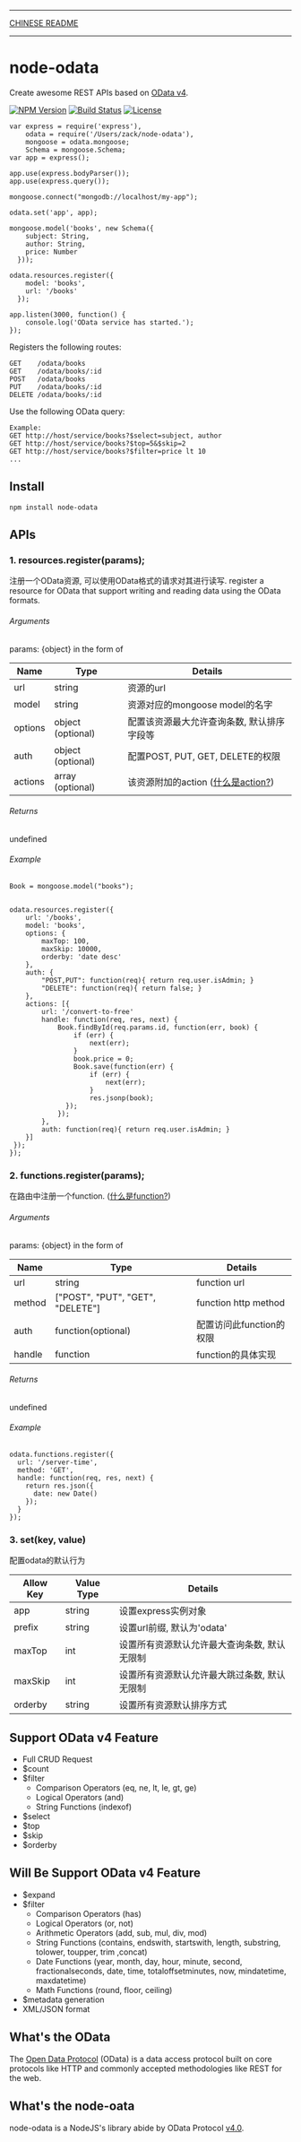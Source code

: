 ***
[CHINESE README](https://github.com/TossShinHwa/node-odata/blob/master/README-cn.md)
***

node-odata
==========

Create awesome REST APIs based on [OData v4](http://www.odata.org/).

  [![NPM Version](https://img.shields.io/npm/v/node-odata.svg?style=flat)](https://www.npmjs.org/package/node-odata)
  [![Build Status](https://img.shields.io/travis/TossShinHwa/node-odata.svg?style=flat)](https://travis-ci.org/TossShinHwa/node-odata)
  [![License](http://img.shields.io/npm/l/node-odata.svg?style=flat)](https://github.com/TossShinHwa/node-odata/blob/master/LICENSE)

```
var express = require('express'),
    odata = require('/Users/zack/node-odata'),
    mongoose = odata.mongoose;
    Schema = mongoose.Schema;
var app = express();

app.use(express.bodyParser());
app.use(express.query());

mongoose.connect("mongodb://localhost/my-app");

odata.set('app', app);

mongoose.model('books', new Schema({
    subject: String,
    author: String,
    price: Number
  }));

odata.resources.register({
    model: 'books',
    url: '/books'
  });

app.listen(3000, function() {
    console.log('OData service has started.');
});

```

Registers the following routes:

```
GET    /odata/books
GET    /odata/books/:id
POST   /odata/books
PUT    /odata/books/:id
DELETE /odata/books/:id
```

Use the following OData query:

```
Example:
GET http://host/service/books?$select=subject, author
GET http://host/service/books?$top=5&$skip=2
GET http://host/service/books?$filter=price lt 10
...

```

## Install

```
npm install node-odata
```


## APIs

### 1. resources.register(params);

注册一个OData资源, 可以使用OData格式的请求对其进行读写.
register a resource for OData that support writing and reading data using the OData formats.

###### Arguments

params: {object} in the form of

| Name          | Type              | Details                             | 
|---------------|-------------------|-------------------------------------|
| url           | string            | 资源的url                            |
| model         | string            | 资源对应的mongoose model的名字         |
| options       | object (optional) | 配置该资源最大允许查询条数, 默认排序字段等 |
| auth          | object (optional) | 配置POST, PUT, GET, DELETE的权限      |
| actions       | array (optional)  | 该资源附加的action ([什么是action?](http://docs.oasis-open.org/odata/odata/v4.0/os/part1-protocol/odata-v4.0-os-part1-protocol.html#_Actions_1))|


###### Returns

undefined

###### Example

```
Book = mongoose.model("books");


odata.resources.register({
    url: '/books',
    model: 'books',
    options: {
        maxTop: 100,
        maxSkip: 10000,
        orderby: 'date desc'
    },
    auth: {
        "POST,PUT": function(req){ return req.user.isAdmin; }
        "DELETE": function(req){ return false; }
    },
    actions: [{
    	url: '/convert-to-free'
        handle: function(req, res, next) {
            Book.findById(req.params.id, function(err, book) {
                if (err) {
                    next(err);
                }
                book.price = 0;
                Book.save(function(err) {
                    if (err) {
                        next(err);
                    }
                    res.jsonp(book);
              });
            });
        },
        auth: function(req){ return req.user.isAdmin; }
    }]
 });
});

```
 
### 2. functions.register(params);

在路由中注册一个function. ([什么是function?](http://docs.oasis-open.org/odata/odata/v4.0/os/part1-protocol/odata-v4.0-os-part1-protocol.html#_Functions_1))

###### Arguments

params: {object} in the form of

| Name          | Type                             | Details                             | 
|---------------|----------------------------------|-------------------------------------|
| url           | string                           | function url                        |
| method        | ["POST", "PUT", "GET", "DELETE"] | function http method                |
| auth          | function(optional)               | 配置访问此function的权限               |
| handle        | function                         | function的具体实现                    |                    |


###### Returns

undefined

###### Example

```
odata.functions.register({
  url: '/server-time',
  method: 'GET',
  handle: function(req, res, next) {
    return res.json({
      date: new Date()
    });
  }
});

```

### 3. set(key, value)

配置odata的默认行为

| Allow Key     | Value Type                       | Details                                | 
|---------------|----------------------------------|----------------------------------------|
| app           | string                           | 设置express实例对象                      |
| prefix        | string                           | 设置url前缀, 默认为'odata'               |
| maxTop        | int                              | 设置所有资源默认允许最大查询条数, 默认无限制  |
| maxSkip       | int                              | 设置所有资源默认允许最大跳过条数, 默认无限制  |
| orderby       | string                           | 设置所有资源默认排序方式                   | 


## Support OData v4 Feature

* Full CRUD Request
* $count
* $filter
  * Comparison Operators (eq, ne, lt, le, gt, ge)
  * Logical Operators (and)
  * String Functions (indexof)
* $select
* $top
* $skip
* $orderby


## Will Be Support OData v4 Feature

* $expand
* $filter
  * Comparison Operators (has)
  * Logical Operators (or, not)
  * Arithmetic Operators (add, sub, mul, div, mod)
  * String Functions (contains, endswith, startswith, length, substring, tolower, toupper, trim ,concat)
  * Date Functions (year, month, day, hour, minute, second, fractionalseconds, date, time, totaloffsetminutes, now, mindatetime, maxdatetime)
  * Math Functions (round, floor, ceiling)
* $metadata generation
* XML/JSON format


## What's the OData

The [Open Data Protocol](http://www.odata.org/) (OData) is a data access protocol built on core protocols like HTTP and commonly accepted methodologies like REST for the web.


## What's the node-oata

node-odata is a NodeJS's library abide by OData Protocol [v4.0](http://docs.oasis-open.org/odata/odata/v4.0/os/part1-protocol/odata-v4.0-os-part1-protocol.html).


